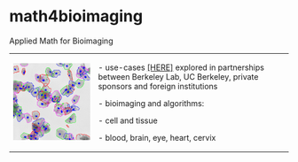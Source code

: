 # math4bioimaging


Applied Math for Bioimaging
<table border="0">
 <tr>
    <td><img src="cervicalCells.png" width="400">
    </td>
    <td>
     <p>
      - use-cases <a href="Math4Bioimaging2019compact.pdf">[HERE]</a> explored in partnerships between Berkeley Lab, UC Berkeley, private sponsors and foreign institutions
     <p>
     - bioimaging and algorithms:
     <p> 
        - cell and tissue
     <p> 
        - blood, brain, eye, heart, cervix
      </td>
 </tr>
</table>
